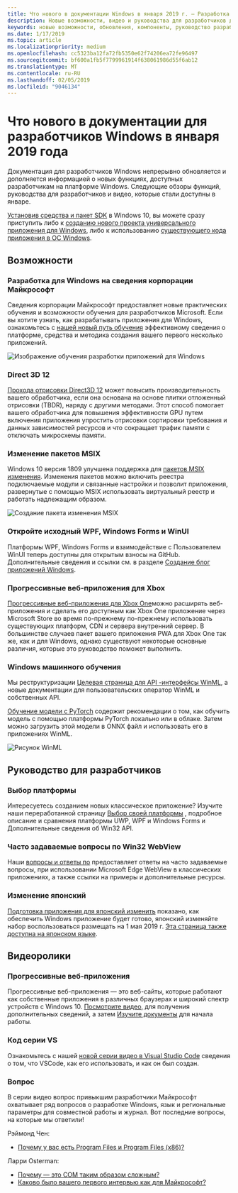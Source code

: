 ```yaml
---
title: Что нового в документации Windows в января 2019 г. — Разработка приложений UWP
description: Новые возможности, видео и руководства для разработчиков добавлены в документацию для января 2019 года разработчиков Windows 10
keywords: новые возможности, обновления, компоненты, руководство разработчика, Windows 10 января
ms.date: 1/17/2019
ms.topic: article
ms.localizationpriority: medium
ms.openlocfilehash: cc5323ba12fa72fb5350e62f74206ea72fe96497
ms.sourcegitcommit: bf600a1fb5f7799961914f638061986d55f6ab12
ms.translationtype: MT
ms.contentlocale: ru-RU
ms.lasthandoff: 02/05/2019
ms.locfileid: "9046134"
---
```

# <a name="whats-new-in-the-windows-developer-docs-in-january-2019"></a>Что нового в документации для разработчиков Windows в января 2019 года

Документация для разработчиков Windows непрерывно обновляется и дополняется информацией о новых функциях, доступных разработчикам на платформе Windows. Следующие обзоры функций, руководства для разработчиков и видео, которые стали доступны в январе.

[Установив средства и пакет SDK](https://go.microsoft.com/fwlink/?LinkId=821431) в Windows 10, вы можете сразу приступить либо к [созданию нового проекта универсального приложения для Windows](../get-started/create-uwp-apps.md), либо к использованию [существующего кода приложения в ОС Windows](../porting/index.md).

## <a name="features"></a>Возможности

### <a name="windows-development-on-microsoft-learn"></a>Разработка для Windows на сведения корпорации Майкрософт

Сведения корпорации Майкрософт предоставляет новые практических обучения и возможности обучения для разработчиков Microsoft. Если вы хотите узнать, как разрабатывать приложения для Windows, ознакомьтесь с [нашей новый путь обучения](https://docs.microsoft.com/learn/paths/develop-windows10-apps/) эффективному сведения о платформе, средства и методика создания вашего первого несколько приложений.

![Изображение обучения разработки приложений для Windows](images/windows-learn.png)

### <a name="direct-3d-12"></a>Direct 3D 12

[Прохода отрисовки Direct3D 12](/windows/desktop/direct3d12/direct3d-12-render-passes) может повысить производительность вашего обработчика, если она основана на основе плитки отложенный отрисовки (TBDR), наряду с другими методами. Этот способ помогает вашего обработчика для повышения эффективности GPU путем включения приложения упростить отрисовки сортировки требования и данных зависимостей ресурсов и что сокращает трафик памяти с отключать микросхемы памяти.

### <a name="msix-modification-packages"></a>Изменение пакетов MSIX

Windows 10 версия 1809 улучшена поддержка для [пакетов MSIX изменения](https://docs.microsoft.com/windows/msix/modification-package-1809-update). Изменения пакетов можно включить реестра подключаемые модули и связанные настройки и позволит приложения, развернутые с помощью MSIX использовать виртуальный реестр и работать надлежащим образом.

![Создание пакета изменения MSIX](images/msix-modification-package.png)

### <a name="open-source-of-wpf-windows-forms-and-winui"></a>Откройте исходный WPF, Windows Forms и WinUI

Платформы WPF, Windows Forms и взаимодействие с Пользователем WinUI теперь доступны для открытым взносы на GitHub. Дополнительные сведения и ссылки см. в разделе [Создание блог приложений Windows](https://blogs.windows.com/buildingapps/2018/12/04/announcing-open-source-of-wpf-windows-forms-and-winui-at-microsoft-connect-2018/#OKZjJs1VVTrMMtkL.97).

### <a name="progressive-web-apps-for-xbox"></a>Прогрессивные веб-приложения для Xbox

[Прогрессивные веб-приложения для Xbox One](https://docs.microsoft.com/microsoft-edge/progressive-web-apps/xbox-considerations)можно расширять веб-приложения и сделать его доступным как Xbox One приложение через Microsoft Store во время по-прежнему по-прежнему использовать существующих платформ, CDN и сервера внутренний сервер. В большинстве случаев пакет вашего приложения PWA для Xbox One так же, как и для Windows, однако существуют некоторые основные различия, которые это руководство поможет выполнить.

### <a name="windows-machine-learning"></a>Windows машинного обучения

Мы реструктуризации [Целевая страница для API -интерфейсы WinML](https://docs.microsoft.com/windows/ai/api-reference), а новые документации для пользовательских оператор WinML и собственных API.

[Обучение модели с PyTorch](https://docs.microsoft.com/windows/ai/train-model-pytorch) содержит рекомендации о том, как обучить модель с помощью платформы PyTorch локально или в облаке. Затем можно загрузить этой модели в ONNX файл и использовать его в приложениях WinML.

![Рисунок WinML](images/winml-graphic.png)

## <a name="developer-guidance"></a>Руководство для разработчиков

### <a name="choose-your-platform"></a>Выбор платформы

Интересуетесь созданием новых классическое приложение? Изучите наши переработанной страницу [Выбор своей платформы](https://docs.microsoft.com/windows/desktop/choose-your-technology) , подробное описание и сравнения платформы UWP, WPF и Windows Forms и Дополнительные сведения об Win32 API.

### <a name="faqs-on-win32-webview"></a>Часто задаваемые вопросы по Win32 WebView

Наши [вопросы и ответы по](https://docs.microsoft.com/windows/communitytoolkit/controls/wpf-winforms/webview#frequently-asked-questions-faqs) предоставляет ответы на часто задаваемые вопросы, при использовании Microsoft Edge WebView в классических приложениях, а также ссылки на примеры и дополнительные ресурсы.

### <a name="japanese-era-change"></a>Изменение японский

[Подготовка приложения для японский изменить](../design/globalizing/japanese-era-change.md) показано, как обеспечить Windows приложение будет готово, японский изменяйте набор воспользоваться размещать на 1 мая 2019 г. [Эта страница также доступна на японском языке](https://docs.microsoft.com/ja-jp/windows/uwp/design/globalizing/japanese-era-change).

## <a name="videos"></a>Видеоролики

### <a name="progressive-web-apps"></a>Прогрессивные веб-приложения

Прогрессивные веб-приложения — это веб-сайты, которые работают как собственные приложения в различных браузерах и широкий спектр устройств с Windows 10. [Посмотрите видео,](https://youtu.be/ugAewC3308Y) для получения дополнительных сведений, а затем [Изучите документы](https://aka.ms/Windows-PWA) для начала работы.

### <a name="vs-code-series"></a>Код серии VS

Ознакомьтесь с нашей [новой серии видео в Visual Studio Code](https://www.youtube.com/playlist?list=PLlrxD0HtieHjQX77y-0sWH9IZBTmv1tTx) сведения о том, что VSCode, как его использовать, и как он был создан.

### <a name="one-dev-question"></a>Вопрос

В серии видео вопрос привыкшим разработчики Майкрософт охватывает ряд вопросов о разработке Windows, язык и региональные параметры для совместной работы и журнал. Вот последние вопросы, на которые мы ответили!

Рэймонд Чен:

* [Почему у вас есть Program Files и Program Files (x86)?](https://youtu.be/N7o9eJpFYco)

Ларри Osterman:

* [Почему — это COM таким образом сложным?](https://youtu.be/-gkXAV-StVA )
* [Каково было вашего первого интервью как для Майкрософт?](https://youtu.be/qRb6otsHG5c)
